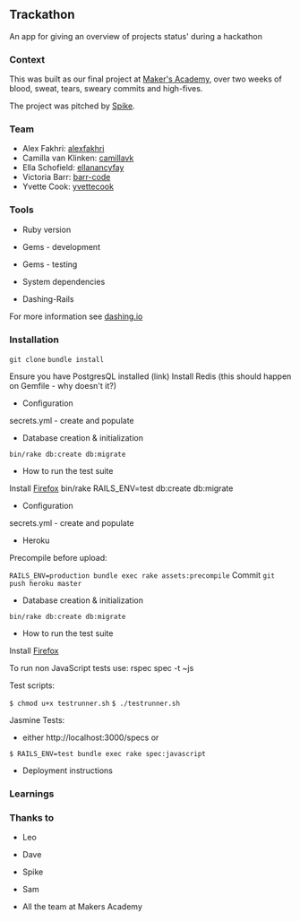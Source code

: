 ## Trackathon
An app for giving an overview of projects status' during a hackathon


### Context
This was built as our final project at [Maker's Academy](www.makersacademy.com), over two weeks of blood, sweat, tears, sweary commits and high-fives.

The project was pitched by [Spike](https://github.com/spike01).


### Team

* Alex Fakhri: [alexfakhri](https://github.com/alexfakhri)
* Camilla van Klinken: [camillavk](https://github.com/camillavk)
* Ella Schofield: [ellanancyfay](https://github.com/EllaNancyFay)
* Victoria Barr: [barr-code](https://github.com/barr-code)
* Yvette Cook: [yvettecook](https://github.com/yvettecook)

### Tools

* Ruby version
* Gems - development
* Gems - testing
* System dependencies

* Dashing-Rails

For more information see [dashing.io](http://dashing.io/)


### Installation

`git clone`
`bundle install`

Ensure you have PostgresQL installed (link)
Install Redis (this should happen on Gemfile - why doesn't it?)

* Configuration

secrets.yml - create and populate

* Database creation & initialization

`bin/rake db:create db:migrate`



* How to run the test suite


Install [Firefox](https://www.mozilla.org/en-GB/firefox/new/)
bin/rake RAILS_ENV=test db:create db:migrate

* Configuration

secrets.yml - create and populate


* Heroku

Precompile before upload:

`RAILS_ENV=production bundle exec rake assets:precompile`
Commit
`git push heroku master`

* Database creation & initialization

`bin/rake db:create db:migrate`

* How to run the test suite

Install [Firefox](https://www.mozilla.org/en-GB/firefox/new/)

To run non JavaScript tests use: rspec spec -t ~js

Test scripts:

`$ chmod u+x testrunner.sh`
`$ ./testrunner.sh`

Jasmine Tests:

* either http://localhost:3000/specs or

`$ RAILS_ENV=test bundle exec rake spec:javascript`


* Deployment instructions




### Learnings



### Thanks to

* Leo
* Dave
* Spike
* Sam

* All the team at Makers Academy

